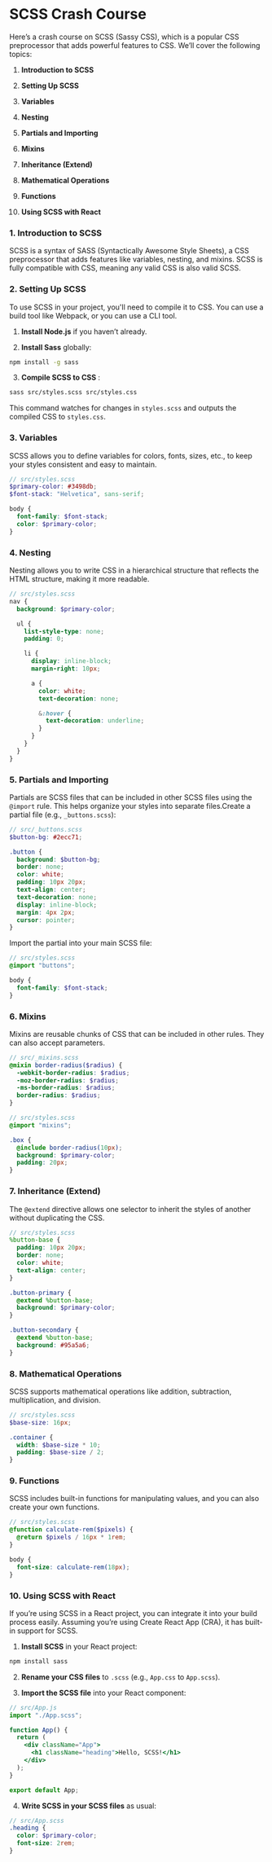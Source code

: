 # SCSS Crash Course

Here’s a crash course on SCSS (Sassy CSS), which is a popular CSS preprocessor that adds powerful features to CSS. We’ll cover the following topics:

1. **Introduction to SCSS**

2. **Setting Up SCSS**

3. **Variables**

4. **Nesting**

5. **Partials and Importing**

6. **Mixins**

7. **Inheritance (Extend)**

8. **Mathematical Operations**

9. **Functions**

10. **Using SCSS with React**

### 1. Introduction to SCSS

SCSS is a syntax of SASS (Syntactically Awesome Style Sheets), a CSS preprocessor that adds features like variables, nesting, and mixins. SCSS is fully compatible with CSS, meaning any valid CSS is also valid SCSS.

### 2. Setting Up SCSS

To use SCSS in your project, you'll need to compile it to CSS. You can use a build tool like Webpack, or you can use a CLI tool.

1. **Install Node.js** if you haven’t already.

2. **Install Sass** globally:

```bash
npm install -g sass
```

3. **Compile SCSS to CSS** :

```bash
sass src/styles.scss src/styles.css
```

This command watches for changes in `styles.scss` and outputs the compiled CSS to `styles.css`.

### 3. Variables

SCSS allows you to define variables for colors, fonts, sizes, etc., to keep your styles consistent and easy to maintain.

```scss
// src/styles.scss
$primary-color: #3498db;
$font-stack: "Helvetica", sans-serif;

body {
  font-family: $font-stack;
  color: $primary-color;
}
```

### 4. Nesting

Nesting allows you to write CSS in a hierarchical structure that reflects the HTML structure, making it more readable.

```scss
// src/styles.scss
nav {
  background: $primary-color;

  ul {
    list-style-type: none;
    padding: 0;

    li {
      display: inline-block;
      margin-right: 10px;

      a {
        color: white;
        text-decoration: none;

        &:hover {
          text-decoration: underline;
        }
      }
    }
  }
}
```

### 5. Partials and Importing

Partials are SCSS files that can be included in other SCSS files using the `@import` rule. This helps organize your styles into separate files.Create a partial file (e.g., `_buttons.scss`):

```scss
// src/_buttons.scss
$button-bg: #2ecc71;

.button {
  background: $button-bg;
  border: none;
  color: white;
  padding: 10px 20px;
  text-align: center;
  text-decoration: none;
  display: inline-block;
  margin: 4px 2px;
  cursor: pointer;
}
```

Import the partial into your main SCSS file:

```scss
// src/styles.scss
@import "buttons";

body {
  font-family: $font-stack;
}
```

### 6. Mixins

Mixins are reusable chunks of CSS that can be included in other rules. They can also accept parameters.

```scss
// src/_mixins.scss
@mixin border-radius($radius) {
  -webkit-border-radius: $radius;
  -moz-border-radius: $radius;
  -ms-border-radius: $radius;
  border-radius: $radius;
}

// src/styles.scss
@import "mixins";

.box {
  @include border-radius(10px);
  background: $primary-color;
  padding: 20px;
}
```

### 7. Inheritance (Extend)

The `@extend` directive allows one selector to inherit the styles of another without duplicating the CSS.

```scss
// src/styles.scss
%button-base {
  padding: 10px 20px;
  border: none;
  color: white;
  text-align: center;
}

.button-primary {
  @extend %button-base;
  background: $primary-color;
}

.button-secondary {
  @extend %button-base;
  background: #95a5a6;
}
```

### 8. Mathematical Operations

SCSS supports mathematical operations like addition, subtraction, multiplication, and division.

```scss
// src/styles.scss
$base-size: 16px;

.container {
  width: $base-size * 10;
  padding: $base-size / 2;
}
```

### 9. Functions

SCSS includes built-in functions for manipulating values, and you can also create your own functions.

```scss
// src/styles.scss
@function calculate-rem($pixels) {
  @return $pixels / 16px * 1rem;
}

body {
  font-size: calculate-rem(18px);
}
```

### 10. Using SCSS with React

If you’re using SCSS in a React project, you can integrate it into your build process easily. Assuming you’re using Create React App (CRA), it has built-in support for SCSS.

1. **Install SCSS** in your React project:

```bash
npm install sass
```

2. **Rename your CSS files** to `.scss` (e.g., `App.css` to `App.scss`).

3. **Import the SCSS file** into your React component:

```jsx
// src/App.js
import "./App.scss";

function App() {
  return (
    <div className="App">
      <h1 className="heading">Hello, SCSS!</h1>
    </div>
  );
}

export default App;
```

4. **Write SCSS in your SCSS files** as usual:

```scss
// src/App.scss
.heading {
  color: $primary-color;
  font-size: 2rem;
}
```
